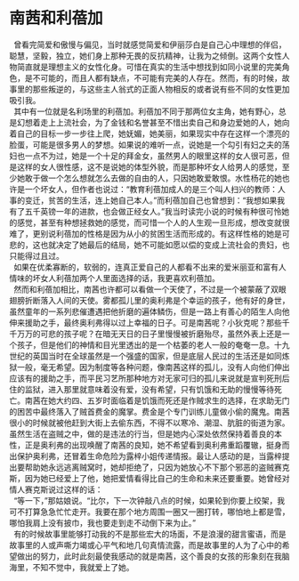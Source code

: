 # 南茜和利蓓加
  曾看完简爱和傲慢与偏见，当时就感觉简爱和伊丽莎白是自己心中理想的伴侣，聪慧，坚毅，独立，她们身上那种无畏的反抗精神，让我为之倾倒。这两个女性人物简直就是理想主义的女性化身。可惜在真实的生活中想找到如同小说里的完美角色，是不可能的，而且人都有缺点，不可能有完美的人存在。然而，有的时候，故事里的那些叛逆的，与这些主人翁式的正面人物相反的或者说有些不同的女性更加吸引我。  
  其中有一位就是名利场里的利蓓加。利蓓加不同于那两位女主角，她有野心，总是幻想着走上上流社会，为了金钱和名誉甚至不惜出卖自己和身边爱她的人，她向着自己的目标一步一步往上爬，她妩媚，她美丽，如果现实中存在这样一个漂亮的脸蛋，可能是很多男人的梦想。如果说的难听一点，说她是一个勾引有妇之夫的荡妇也一点不为过，她是一个十足的拜金女，虽然男人的眼里这样的女人很可恶，但是这样的女人很性感，这不是说她的体型外貌，而是那种坏女人给男人的感觉，至少她敢于做一个怎么想就怎么去做的自由的人，只因她敢爱敢恨。水性杨花的她也许是一个坏女人，但作者也说过：“教育利蓓加成人的是三个叫人扫兴的教师：人事的变迁，贫苦的生活，连上她自己本人。”而利蓓加自己也曾想到：“我想如果我有了五千英镑一年的进款，也会做正经女人。”我当时读完小说的时候有种很可怜她的感觉，甚至有种想拯救她的感觉，而可惜一个人的人生观一旦形成，想改变就很难了，更别说利蓓加的性格是因为从小的贫困生活而形成的。有这样性格的她是可悲的，这也就决定了她最后的结局，她不可能如愿以偿的变成上流社会的贵妇，也只能得过且过。  
  如果在优柔寡断的，软弱的，连真正爱自己的人都看不出来的爱米丽亚和富有人情味的坏女人利蓓加两个人里面选择的话，我更喜欢利蓓加。  
  然而和利蓓加相比，南茜也许都可以看做一个天使了，不过是一个被蒙蔽了双眼翅膀折断落入人间的天使。雾都孤儿里的奥利弗是个幸运的孩子，他有好的身世，虽然童年的一系列悲催遭遇把他折磨的遍体鳞伤，但是一路上有善心的陌生人向他伸来援助之手，最终奥利弗得以过上幸福的日子。可是南茜呢？小狄克呢？那些千千万万的可悲的孩子呢？在暗无天日的日子里慢慢被折磨殆尽，虽然外表上还是一个孩子，但是他们的神情和目光里透出的是一个枯萎的老人一般的奄奄一息。十九世纪的英国当时在全球虽然是一个强盛的国家，但是底层人民过的生活还是如同炼狱一般，毫无希望。因为制度等各种问题，像南茜这样的孤儿，没有人向他们伸出应该有的援助之手，而平民习艺所那种地方对无家可归的孤儿来说就是宣判死刑后住的监狱，进入那里就意味着没有爱，没有希望，只有饥饿和无助的慢慢等待死亡。南茜在她大约四、五岁时面临着是饥饿而死还是作贼求生的选择，在求助无门的困苦中最终落入了贼首费金的魔掌。费金是个专门训练儿童做小偷的魔鬼。南茜很小的时候就被他赶到大街上去偷东西，不得不以寒冷、潮湿、肮脏的街道为家。虽然生活在盗贼之中，做的是违法的行当，但是她内心深处依然保持着善良的本性，正是奥利弗的出现唤醒了南茜的良知，她不希望看到奥利弗重蹈覆辙，挺身而出保护奥利弗，还冒着生命危险为露梓小姐传递情报。最让人感动的是，当露梓提出要帮助她永远逃离贼窝时，她却拒绝了，只因为她放心不下那个邪恶的盗贼赛克斯，因为她已经爱上了他，她把爱情看得比自己的生命和未来还要重要。她曾经对情人赛克斯说过这样的话：  
  “等一下，”那姑娘说。“比尔，下一次钟敲八点的时候，如果轮到你要上绞架，我可不打算急急忙忙走开。我要在那个地方周围一圈又一圈打转，哪怕地上都是雪，哪怕我肩上没有披巾，我也要走到走不动倒下来为止。”  
  有的时候故事里能够打动我的不是那些宏大的场面，不是浪漫的甜言蜜语，而是故事里的人或声嘶力竭或心平气和地几句真情流露，而是故事里的人为了心中的希望做出的努力，此时此刻最使我感动的就是南茜，这个善良的女孩的形象刻在我脑海里，不知不觉中，我就爱上了她。